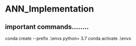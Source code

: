 # ANN_Implementation

## important commands........
conda create --prefix .\envs python= 3.7
conda activate .\envx
